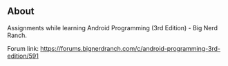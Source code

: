## About

Assignments while learning Android Programming (3rd Edition) - Big Nerd Ranch.

Forum link: https://forums.bignerdranch.com/c/android-programming-3rd-edition/591


